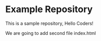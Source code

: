 # Example Repository
This is a sample repository, Hello Coders!

We are going to add second file index.html